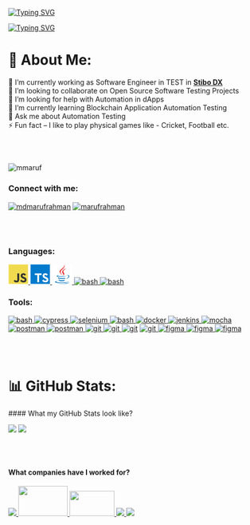 [![Typing SVG](https://readme-typing-svg.demolab.com?font=Fira+Code&weight=1000&size=40&pause=1&color=3281EA&center=true&vCenter=true&repeat=false&width=435&lines=Md+Maruf+Rahman)](https://git.io/typing-svg)

[![Typing SVG](https://readme-typing-svg.demolab.com?font=Fira+Code&duration=2500&pause=500&color=3281EA&center=true&vCenter=true&width=435&lines=5%2B+years+in+Software+Testing;Automation+%26+Manual+Testing;WebdriverIO+%7C+Cypress+%7C+Selenium+%7C+Pen+Test)](https://git.io/typing-svg)



# 💫 About Me:
🔭 I’m currently working as Software Engineer in TEST in **[Stibo DX](https://www.stibodx.com/)**<br>👯 I’m looking to collaborate on Open Source Software Testing Projects<br>🤝 I’m looking for help with Automation in dApps<br>🌱 I’m currently learning Blockchain Application Automation Testing<br>💬 Ask me about Automation Testing<br>⚡ Fun fact – I like to play physical games like - Cricket, Football etc.

<br></br>


<p align="left"> <img src="https://komarev.com/ghpvc/?username=mMARUF&label=Profile%20views&color=0e75b6&style=flat" alt="mmaruf" width="135" /> </p>





<h3 align="left">Connect with me:</h3>
<p align="left">
<a href="https://linkedin.com/in/mdmarufrahman" target="blank"><img align="center" src="https://raw.githubusercontent.com/rahuldkjain/github-profile-readme-generator/master/src/images/icons/Social/linked-in-alt.svg" alt="mdmarufrahman" height="30" width="40" /></a>
<a href="https://www.leetcode.com/marufrahman" target="blank"><img align="center" src="https://raw.githubusercontent.com/rahuldkjain/github-profile-readme-generator/master/src/images/icons/Social/leet-code.svg" alt="marufrahman" height="30" width="40" /></a>
</p>

<br></br>

<h3 align="left">Languages:</h3>
<p align="left">
</a> <a href="https://developer.mozilla.org/en-US/docs/Web/JavaScript" target="_blank" rel="noreferrer"> <img src="https://raw.githubusercontent.com/devicons/devicon/master/icons/javascript/javascript-original.svg" 
alt="javascript" width="40" height="40"/> </a> 
<a href="https://www.typescriptlang.org/" target="_blank" rel="noreferrer"> <img src="https://raw.githubusercontent.com/devicons/devicon/master/icons/typescript/typescript-original.svg" alt="typescript" width="40" height="40"/> </a>
<a href="https://www.java.com" target="_blank" rel="noreferrer"> <img src="https://raw.githubusercontent.com/devicons/devicon/master/icons/java/java-original.svg" alt="java" width="40" height="40"/> 
<a href="https://www.gnu.org/software/bash/" target="_blank" rel="noreferrer"> <img src="https://www.svgrepo.com/show/255832/sql.svg" alt="bash" width="40" height="40"/> </a>
<a href="https://www.gnu.org/software/bash/" target="_blank" rel="noreferrer"> <img src="https://www.svgrepo.com/show/353478/bash-icon.svg" alt="bash" width="40" height="40"/> </a>

</p>



<h3 align="left">Tools:</h3>
<p align="left"> 
<a href="https://webdriver.io/" target="_blank" rel="noreferrer"> <img src="https://asset.brandfetch.io/idV7ZoyErg/idPvWqIX1T.png?updated=1667619616092" alt="bash" width="40" height="40"/>  
<a href="https://www.cypress.io" target="_blank" rel="noreferrer"> <img src="https://www.svgrepo.com/show/439131/cypress.svg" alt="cypress" width="40" height="40"/> </a> 
<a href="https://www.selenium.dev" target="_blank" rel="noreferrer"> <img src="https://seeklogo.com/images/S/selenium-logo-A1B53CEFB0-seeklogo.com.png" alt="selenium" width="40" height="40"/> </a>
<a href="https://cucumber.io/" target="_blank" rel="noreferrer"> <img src="https://www.svgrepo.com/show/353625/cucumber.svg" alt="bash" width="40" height="40"/> </a>
<a href="https://www.docker.com/" target="_blank" rel="noreferrer"> <img src="https://cdn.jsdelivr.net/gh/devicons/devicon/icons/docker/docker-plain-wordmark.svg" alt="docker" width="40" height="40"/> </a>  <a href="https://www.jenkins.io" target="_blank" rel="noreferrer"> <img src="https://www.vectorlogo.zone/logos/jenkins/jenkins-icon.svg" alt="jenkins" width="40" height="40"/> </a> <a href="https://mochajs.org" target="_blank" rel="noreferrer"> <img src="https://www.vectorlogo.zone/logos/mochajs/mochajs-icon.svg" alt="mocha" width="40" height="40"/> </a> <a href="https://postman.com" target="_blank" rel="noreferrer"> <img src="https://www.vectorlogo.zone/logos/getpostman/getpostman-icon.svg" alt="postman" width="40" height="40"/> </a> 
<a href="https://jmeter.apache.org/" target="_blank" rel="noreferrer"> <img src="https://home.apache.org/~fschumacher/jmeter.svg" alt="postman" width="70" height="40"/> </a>  
<a href="https://git-scm.com/" target="_blank" rel="noreferrer"> <img src="https://www.vectorlogo.zone/logos/git-scm/git-scm-icon.svg" alt="git" width="40" height="40"/> </a>   
<a href="https://www.browserstack.com/" target="_blank" rel="noreferrer"> <img src="https://www.svgrepo.com/show/353515/browserstack.svg" alt="git" width="40" height="40"/> </a>  
<a href="https://www.atlassian.com/software/jira/" target="_blank" rel="noreferrer"> <img src="https://www.svgrepo.com/show/376328/jira.svg" alt="git" width="40" height="40"/></a>  
<a href="https://www.atlassian.com/software/confluence/" target="_blank" rel="noreferrer"> <img src="https://www.svgrepo.com/show/353597/confluence.svg" alt="git" width="40" height="40"/> </a>  
<a href="https://www.figma.com/" target="_blank" rel="noreferrer"> <img src="https://www.vectorlogo.zone/logos/figma/figma-icon.svg" alt="figma" width="40" height="40"/> </a>
<a href="https://www.svgrepo.com/vectors/azure-devops/" target="_blank" rel="noreferrer"> <img src="https://www.svgrepo.com/show/448271/azure-devops.svg" alt="figma" width="40" height="40"/> </a>
<a href="https://www.redhat.com/en/technologies/cloud-computing/openshift/="_blank" rel="noreferrer"> <img src="https://www.svgrepo.com/show/354143/openshift.svg" alt="figma" width="40" height="40"/> </a>
</p>

<br></br>

# 📊 GitHub Stats:
</p>
<!--Github Stats-->
#### What my GitHub Stats look like?
<p float="left">
<img height="180em" src="https://github-readme-stats.vercel.app/api?username=mMARUF&show_icons=true" /> 
<img height="180em" src="https://github-readme-stats.vercel.app/api/top-langs/?username=mMARUF&show_icons=true&layout=compact&langs_count=11"/>
<!-- <img height="180em" src="https://github-profile-trophy.vercel.app/?username=mMARUF&count_private=true&show_icons=true&theme=cobalt" align="center"/>
</p> -->


<br></br>

#### What companies have I worked for?
<p left="center">
  <a href="https://www.stibodx.com/">
    <img src="https://www.stibodx.com/assets/stibodx-apng-1-loop.png">
  </a>  
   <a href="https://selise.ch/">
    <img src="https://ik.imagekit.io/guidle/tr:h-250,c-at_least,dpr-2/9/45/68/9456890511bfda530c5d689698aee8832ef16919_700291736.png" height=60 width=99>
  </a> 
  <a href="https://leads.com.bd/">
    <img src="https://leads.com.bd/wp-content/uploads/2022/02/LEADS-1-150x29.png" height=50 width = 90> 
  </a>  
  <a href="grameenphone.com">
    <img src="https://cdn01.grameenphone.com/sites/default/files/downloadable_images/thumbs/gp-logo-black-bg_2.png" height=50>
  </a>  
  <a href="https://www.banglalink.net/">
    <img src="https://logovtor.com/wp-content/uploads/2020/08/banglalink-logo-vector.png" height=50>
    </a> 


</p>



<br></br>


 

 
